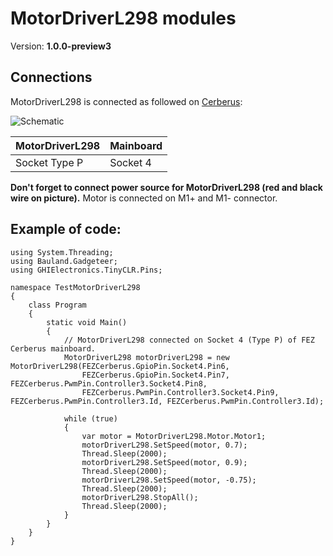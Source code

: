 # MotorDriverL298 modules
Version: __1.0.0-preview3__

## Connections ##
MotorDriverL298 is connected as followed on [Cerberus](http://docs.ghielectronics.com/hardware/legacy_products/gadgeteer/fez_cerberus.html):

![Schematic](Gadgeteer-MotorDriverL298-Cerberus.jpg)

MotorDriverL298 | Mainboard
---------------- | ----------
Socket Type P    | Socket 4

__Don't forget to connect power source for MotorDriverL298 (red and black wire on picture).__
Motor is connected on M1+ and M1- connector.

## Example of code:
```CSharp
using System.Threading;
using Bauland.Gadgeteer;
using GHIElectronics.TinyCLR.Pins;

namespace TestMotorDriverL298
{
    class Program
    {
        static void Main()
        {
            // MotorDriverL298 connected on Socket 4 (Type P) of FEZ Cerberus mainboard.
            MotorDriverL298 motorDriverL298 = new MotorDriverL298(FEZCerberus.GpioPin.Socket4.Pin6,
                FEZCerberus.GpioPin.Socket4.Pin7, FEZCerberus.PwmPin.Controller3.Socket4.Pin8,
                FEZCerberus.PwmPin.Controller3.Socket4.Pin9, FEZCerberus.PwmPin.Controller3.Id, FEZCerberus.PwmPin.Controller3.Id);

            while (true)
            {
                var motor = MotorDriverL298.Motor.Motor1;
                motorDriverL298.SetSpeed(motor, 0.7);
                Thread.Sleep(2000);
                motorDriverL298.SetSpeed(motor, 0.9);
                Thread.Sleep(2000);
                motorDriverL298.SetSpeed(motor, -0.75);
                Thread.Sleep(2000);
                motorDriverL298.StopAll();
                Thread.Sleep(2000);
            }
        }
    }
}
```
